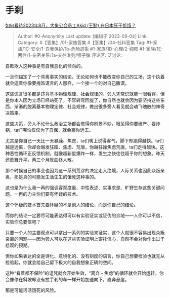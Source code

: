 # 手刹
[如何看待2023年8月，大象公会员工Akid (王懿) 在日本死于饥饿？](https://www.zhihu.com/question/620383379/answer/3196864049)

> Author: #0-Anonymity
> Last update: [编辑于 2023-09-04]
> Link:
> Category: #【答集】/01-家族答集 #【答集】/04-社科答集 
> Tag: #1-家族/1C-安全/1-自我保护/1b-危险迹象 #1-家族/1D-心理/2-抑郁 #1-家族/1E-两性/1-亲密关系/1a-交往准则/银子弹
> 评论区:
> 泛讨论:

自欺欺人这种事是有自我恶化的倾向的。

一旦你锚定了一个背离事实的结论，无论如何也不能改变你自己的立场，这个执着就会逼着你像要掩饰谎言的人那样，一个接一个的对自己撒谎。

这些谎言很多都是违背基本物理规律、社会规律的，旁人凭常识就能一眼看穿，但是你本人因为立场已经站死了，不容转弯回旋了，你自然也就会因为要坚持这些东西，渐渐的脱离基本物理定律、社会规律，做出很多旁人看见就会魂飞魄散的神奇决策来。

这些决策，旁人不论什么政治立场都会觉得你前景不妙，眼见得你要破产、要炸锅，ta们哪怕仅仅为了自保，就会离你远去。

尤其是你自己一天比一天暴躁、焦虑，ta们嘴上说得客气，脚下却跑得越快。ta们越是远离，你却会越发狂躁、焦虑、荒唐，你越狂躁焦虑荒唐，ta们走得越快。这种恶性循环正反馈机制，就像超新星爆炸一样，发生之快往往超乎你的想象。昨天还歌舞升平，两三个月就曲终人散。

那个时候自己的事业也因为这一系列荒谬的决定走入绝境，人际关系也因此众叛亲离，那是真的可能发生活生生的饿死这种事的。

这也是为什么我一再的强调客观度量、中性表述、实事求是、旷野生存这些关键问题，一再的力主你们要有怀疑的技术。

这个怀疑的技术首先要怀疑的不是别人的结论，而是你自己的结论。

而你的结论一定要尽可能表达得可以有实验证实或证伪的余地——人你可以不信，实验你总要信吧？

只要一个人的主要观点可以拿出一系列的实验来证实，这个人就很不容易出现众叛亲离的问题——因为旁人可以在这些实验证明上寄托信心，自然不会对你作出过于悲观的预期。

但你如果表达的全是诗化、意境化的、没有刻度的语言，你自己想要检验也就无从检验起，你就会给自己留下极大的自我想象正确的空间。

这种“看着都不保险”的诅咒就会开始生效，“离弃 - 焦虑”的循环就会开始运转，你会像停在斜坡却没有拉手刹的车一样开始加速向下，直奔悬崖。

那是可能活活饿死的风险。

